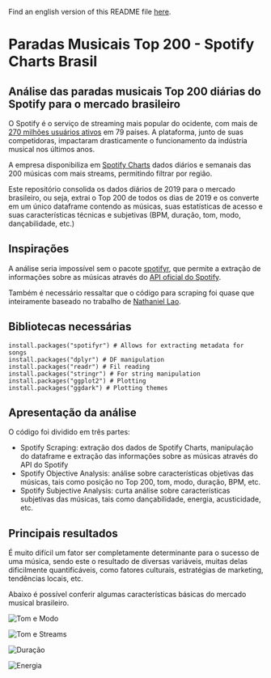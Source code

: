 Find an english version of this README file [here](https://github.com/rodrigobercini/spotify-charts-analysis-brazil/blob/master/EN_README.md).

# Paradas Musicais Top 200 - Spotify Charts Brasil
## Análise das paradas musicais Top 200 diárias do Spotify para o mercado brasileiro

O Spotify é o serviço de streaming mais popular do ocidente, com mais de [270 milhões usuários ativos](https://s22.q4cdn.com/540910603/files/doc_financials/2019/q4/Shareholder-Letter-Q4-2019.pdf) em 79 países. A plataforma, junto de suas competidoras, impactaram drasticamente o funcionamento da indústria musical nos últimos anos. 

A empresa disponibiliza em [Spotify Charts](https://spotifycharts.com/) dados diários e semanais das 200 músicas com mais streams, permitindo filtrar por região.

Este repositório consolida os dados diários de 2019 para o mercado brasileiro, ou seja, extrai o Top 200 de todos os dias de 2019 e os converte em um único dataframe contendo as músicas, suas estatísticas de acesso e suas características técnicas e subjetivas (BPM, duração, tom, modo, dançabilidade, etc.)

## Inspirações

A análise seria impossível sem o pacote [spotifyr](https://github.com/charlie86/spotifyr), que permite a extração de informações sobre as músicas através do [API oficial do Spotify](https://developer.spotify.com/).

Também é necessário ressaltar que o código para scraping foi quase que inteiramente baseado no trabalho de [Nathaniel Lao](http://natelao.com/SpotifyAnalysis/SpotifyAnalysis.html).

## Bibliotecas necessárias

```{r libraries}
install.packages("spotifyr") # Allows for extracting metadata for songs
install.packages("dplyr") # DF manipulation
install.packages("readr") # Fil reading
install.packages("stringr") # For string manipulation
install.packages("ggplot2") # Plotting
install.packages("ggdark") # Plotting themes
```

## Apresentação da análise

O código foi dividido em três partes:
- Spotify Scraping: extração dos dados de Spotify Charts, manipulação do dataframe e extração das informações sobre as músicas através do API do Spotify
- Spotify Objective Analysis: análise sobre características objetivas das músicas, tais como posição no Top 200, tom, modo, duração, BPM, etc.
- Spotify Subjective Analysis: curta análise sobre características subjetivas das músicas, tais como dançabilidade, energia, acusticidade, etc.

## Principais resultados

É muito difícil um fator ser completamente determinante para o sucesso de uma música, sendo este o resultado de diversas variáveis, muitas delas dificilmente quantificáveis, como fatores culturais, estratégias de marketing, tendências locais, etc.

Abaixo é possível conferir algumas características básicas do mercado musical brasileiro.


![Tom e Modo](https://github.com/rodrigobercini/spotify-charts-analysis-brazil/raw/master/An%C3%A1lise/2_Spotify_Objective_Analysis_files/figure-gfm/key__plot-1.png)

![Tom e Streams](https://github.com/rodrigobercini/spotify-charts-analysis-brazil/raw/master/An%C3%A1lise/2_Spotify_Objective_Analysis_files/figure-gfm/key__plot2-1.png)

![Duração](https://github.com/rodrigobercini/spotify-charts-analysis-brazil/raw/master/An%C3%A1lise/2_Spotify_Objective_Analysis_files/figure-gfm/duration_-1.png)

![Energia](https://github.com/rodrigobercini/spotify-charts-analysis-brazil/raw/master/An%C3%A1lise/3_Spotify_Subjective_Analysis_files/figure-gfm/energy_plot-1.png)